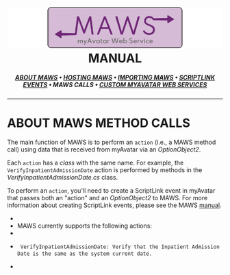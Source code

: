 ﻿<!--
  Software manual template (b210104)
  https://github.com/APrettyCoolProgram/my-development-environment/tree/master/templates/documentation
-->

<h1 align="center">

  <img src="../../resources/asset/img/logo/maws-logo-800x150.png" alt="myAvatar Web Service logo" width="800">
  <br>
  MANUAL
  <br>

</h1>

<h5 align="center">

  [ABOUT MAWS](manual.md)&nbsp;&bull;&nbsp;[HOSTING MAWS](manual-hosting-maws.md)&nbsp;&bull;&nbsp;[IMPORTING MAWS](manual-importing-maws.md)&nbsp;&bull;&nbsp;[SCRIPTLINK EVENTS](manual-scriptlink-events.md)&nbsp;&bull;&nbsp;MAWS CALLS&nbsp;&bull;&nbsp;[CUSTOM MYAVATAR WEB SERVICES](manual-custom-myavatar-web-services.md)

</h5>

***

# ABOUT MAWS METHOD CALLS
The main function of MAWS is to perform an `action` (i.e., a MAWS method call) using data that is received from myAvatar via an *OptionObject2*.
 
Each `action` has a *class* with the same name. For example, the `VerifyInpatientAdmissionDate` action is performed by methods in the *VerifyInpatientAdmissionDate.cs* class.

To perform an `action`, you'll need to create a ScriptLink event in myAvatar that passes both an "action" and an *OptionObject2* to MAWS. For more information about creating ScriptLink events, please see the MAWS [manual](manual-scriptlink-events).








*
* MAWS currently supports the following actions:
*
*      VerifyInpatientAdmissionDate: Verify that the Inpatient Admission Date is the same as the system current date.
*    